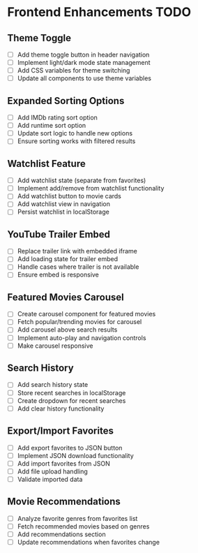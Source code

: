 # Frontend Enhancements TODO

## Theme Toggle
- [ ] Add theme toggle button in header navigation
- [ ] Implement light/dark mode state management
- [ ] Add CSS variables for theme switching
- [ ] Update all components to use theme variables

## Expanded Sorting Options
- [ ] Add IMDb rating sort option
- [ ] Add runtime sort option
- [ ] Update sort logic to handle new options
- [ ] Ensure sorting works with filtered results

## Watchlist Feature
- [ ] Add watchlist state (separate from favorites)
- [ ] Implement add/remove from watchlist functionality
- [ ] Add watchlist button to movie cards
- [ ] Add watchlist view in navigation
- [ ] Persist watchlist in localStorage

## YouTube Trailer Embed
- [ ] Replace trailer link with embedded iframe
- [ ] Add loading state for trailer embed
- [ ] Handle cases where trailer is not available
- [ ] Ensure embed is responsive

## Featured Movies Carousel
- [ ] Create carousel component for featured movies
- [ ] Fetch popular/trending movies for carousel
- [ ] Add carousel above search results
- [ ] Implement auto-play and navigation controls
- [ ] Make carousel responsive

## Search History
- [ ] Add search history state
- [ ] Store recent searches in localStorage
- [ ] Create dropdown for recent searches
- [ ] Add clear history functionality

## Export/Import Favorites
- [ ] Add export favorites to JSON button
- [ ] Implement JSON download functionality
- [ ] Add import favorites from JSON
- [ ] Add file upload handling
- [ ] Validate imported data

## Movie Recommendations
- [ ] Analyze favorite genres from favorites list
- [ ] Fetch recommended movies based on genres
- [ ] Add recommendations section
- [ ] Update recommendations when favorites change
